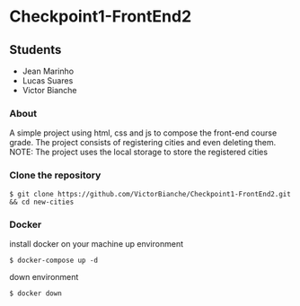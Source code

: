 # Checkpoint1-FrontEnd2

## Students

* Jean Marinho
* Lucas Suares
* Victor Bianche

### About
A simple project using html, css and js to compose the front-end course grade. The project consists of registering cities and even deleting them.
NOTE: The project uses the local storage to store the registered cities

### Clone the repository
```
$ git clone https://github.com/VictorBianche/Checkpoint1-FrontEnd2.git && cd new-cities
```

### Docker
install docker on your machine
up environment
```
$ docker-compose up -d
```
down environment
```
$ docker down
```
